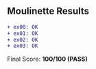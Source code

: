 ## Moulinette Results
```diff
+ ex00: OK
+ ex01: OK
+ ex02: OK
+ ex03: OK
```
Final Score: **100/100 (PASS)**
